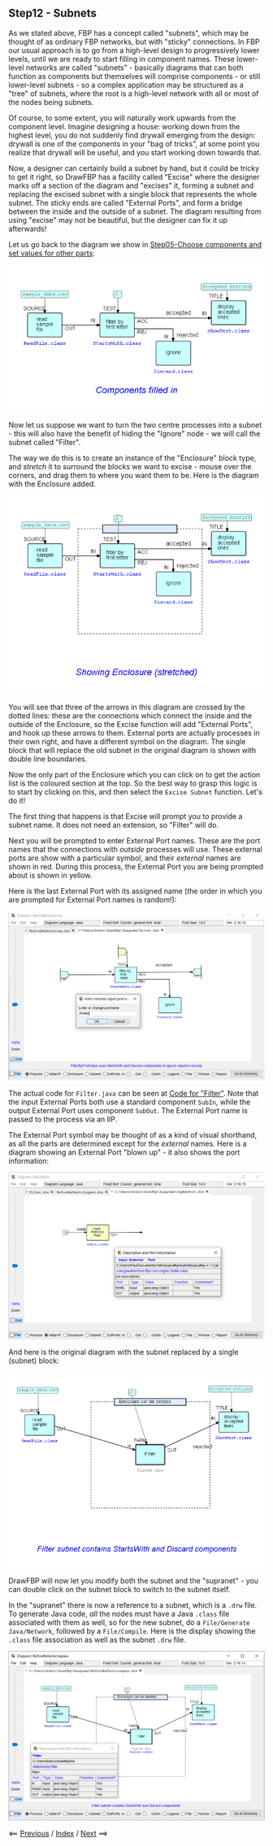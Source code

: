 
<link rel="stylesheet" type="text/css" href="../style.css">

## Step12 - Subnets

As we stated above, FBP has a concept called "subnets", which may be thought of as ordinary FBP networks, but with "sticky" connections.  In FBP our usual approach is to go from a high-level design to progressively lower levels, until we are ready to start filling in component names. These lower-level networks are called "subnets" - basically diagrams that can both function as components but themselves will comprise components - or still lower-level subnets - so a complex application may be structured as a "tree" of subnets, where the root is a high-level network with all or most of the nodes being subnets.

Of course, to some extent, you will naturally work upwards from the component level.  Imagine designing a house: working down from the highest level, you do not suddenly find drywall emerging from the design: drywall is one of the components in your "bag of tricks", at some point you realize that drywall will be useful, and you start working down towards that.

Now, a designer can certainly build a subnet by hand, but it could be tricky to get it right, so DrawFBP has a facility called "Excise" where the designer marks off a section of the diagram and "excises" it, forming a subnet and replacing the excised subnet with a single block that represents the whole subnet. The sticky ends are called "External Ports", and form a bridge between the inside and the outside of a subnet. The diagram resulting from using "excise" may not be beautiful, but the designer can fix it up afterwards!

Let us go back to the diagram we show in <a href="../Step05/">Step05-Choose components and set values for other parts</a>:

![Diagram with components and IIPs filled in](../Step05/Step05.png)

Now let us suppose we want to turn the two centre processes into a subnet - this will also have the benefit of hiding the "Ignore" node - we will call the subnet called "Filter".  

The way we do this is to create an instance of the "Enclosure" block type, and *stretch* it to surround the blocks we want to excise - mouse over the corners, and drag them to where you want them to be.  Here is the diagram with the Enclosure added.

![Diagram with "stretched" Enclosure](Step12.png)

You will see that three of the arrows in this diagram are crossed by the dotted lines:  these are the connections which connect the inside and the outside of the Enclosure, so the Excise function will add "External Ports", and hook up these arrows to them.  External ports are actually processes in their own right, and have a different symbol on the diagram.  The single block that will replace the old subnet in the original diagram is shown with double line boundaries.  

Now the only part of the Enclosure which you can click on to get the action list is the coloured section at the top.  So the best way to grasp this logic is to start by clicking on this, and then select the `Excise Subnet` function.   Let's do it!

The first thing that happens is that Excise will prompt you to provide a subnet name.  It does not need an extension, so "Filter" will do.

Next you will be prompted to enter External Port names. These are the port names that the connections with *outside* processes will use. These external ports are show with a particular symbol, and their *external* names are shown in red.  During this process, the External Port you are being prompted about is shown in yellow.

Here is the last External Port with its assigned name (the order in which you are prompted for External Port names is random!):

![Entering External Port names](Step12-1.png)

The actual code for `Filter.java` can be seen at [Code for "Filter"](code/Filter.java).  Note that the input External Ports both use a standard component `SubIn`, while the output External Port uses component `SubOut`.  The External Port name is passed to the process via an IIP. 

The External Port symbol may be thought of as a kind of visual shorthand, as all the parts are determined except for the *external* names.  Here is a diagram showing an External Port "blown up" - it also shows the port information:

!["Blown up" External Port](Step12-3.png)

And here is the original diagram with the subnet replaced by a single (subnet) block:

![Diagram after refactoring](Step12-2.png)

DrawFBP will now let you modify both the subnet and the "supranet" - you can double click on the subnet block to switch to the subnet itself.

In the "supranet" there is now a reference to a subnet, which is a `.drw` file.  To generate Java code, *all* the nodes must have a Java `.class` file associated with them as well, so for the new subnet, do a `File/Generate Java/Network`, followed by a `File/Compile`.  Here is the display showing the `.class` file association as well as the subnet `.drw` file.

![Showing subnet class name](Step12-4.png)


<span class=middle> &lt;== <a href="../Step11/">  Previous</a> / <a href="https://github.com/jpaulm/fbp-tutorial-filter-file/"> Index</a> /  <a href="../Step13/"> Next</a> ==&gt;</span>
